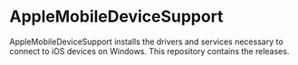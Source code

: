 # AppleMobileDeviceSupport

AppleMobileDeviceSupport installs the drivers and services necessary to connect to iOS devices on Windows. This repository contains the releases.
